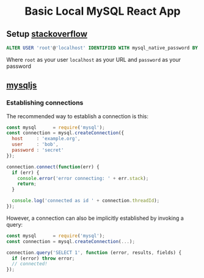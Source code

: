 <div align="center">

# Basic Local MySQL React App

</div>

## Setup [stackoverflow](https://stackoverflow.com/a/50131831)
```sql
ALTER USER 'root'@'localhost' IDENTIFIED WITH mysql_native_password BY 'password';
```

Where `root` as your user `localhost` as your URL and `password` as your password

## [mysqljs](https://github.com/mysqljs/mysql)

### Establishing connections
The recommended way to establish a connection is this:
```js
const mysql      = require('mysql');
const connection = mysql.createConnection({
  host     : 'example.org',
  user     : 'bob',
  password : 'secret'
});

connection.connect(function(err) {
  if (err) {
    console.error('error connecting: ' + err.stack);
    return;
  }

  console.log('connected as id ' + connection.threadId);
});
```

However, a connection can also be implicitly established by invoking a query:
```js
const mysql      = require('mysql');
const connection = mysql.createConnection(...);

connection.query('SELECT 1', function (error, results, fields) {
  if (error) throw error;
  // connected!
});
```
